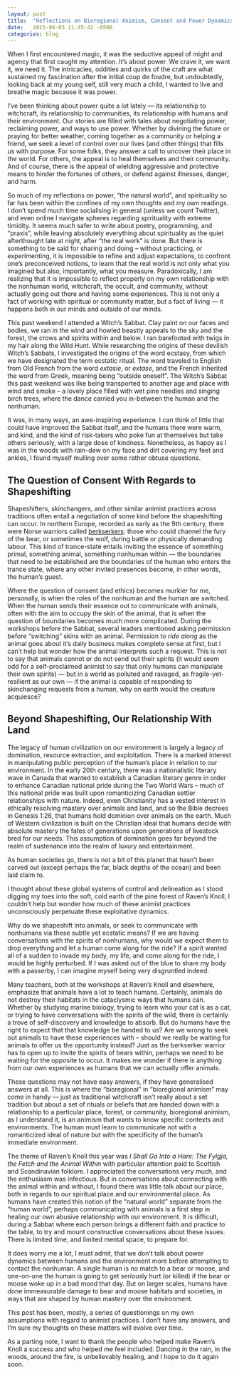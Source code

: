 ```yaml
---
layout: post
title:  "Reflections on Bioregional Animism, Consent and Power Dynamics (Raven’s Knoll 2015)"
date:   2015-06-05 11:45:42 -0500
categories: blog
---
```


When I first encountered magic, it was the seductive appeal of might and agency that first caught my attention. It’s about power. We crave it, we want it, we need it. The intricacies, oddities and quirks of the craft are what sustained my fascination after the initial coup de foudre, but undoubtedly, looking back at my young self, still very much a child, I wanted to live and breathe magic because it was power.

I’ve been thinking about power quite a lot lately — its relationship to witchcraft, its relationship to communities, its relationship with humans and their environment. Our stories are filled with tales about negotiating power, reclaiming power, and ways to use power. Whether by divining the future or praying for better weather, coming together as a community or helping a friend, we seek a level of control over our lives (and other things) that fills us with purpose. For some folks, they answer a call to uncover their place in the world. For others, the appeal is to heal themselves and their community. And of course, there is the appeal of wielding aggressive and protective means to hinder the fortunes of others, or defend against illnesses, danger, and harm.

So much of my reflections on power, “the natural world”, and spirituality so far has been within the confines of my own thoughts and my own readings. I don’t spend much time socialising in general (unless we count Twitter), and even online I navigate spheres regarding spirituality with extreme timidity. It seems much safer to write about poetry, programming, and “praxis”, while leaving absolutely everything about spirituality as the quiet afterthought late at night, after “the real work” is done. But there is something to be said for sharing and doing – without practicing, or experimenting, it is impossible to refine and adjust expectations, to confront one’s preconceived notions, to learn that the real world is not only what you imagined but also, importantly, what you measure. Paradoxically, I am realizing that it is impossible to reflect properly on my own relationship with the nonhuman world, witchcraft, the occult, and community, without actually going out there and having some experiences. This is not only a fact of working with spiritual or community matter, but a fact of living — it happens both in our minds and outside of our minds.

This past weekend I attended a Witch’s Sabbat. Clay paint on our faces and bodies, we ran in the wind and howled beastly appeals to the sky and the forest, the crows and spirits within and below. I ran barefooted with twigs in my hair along the Wild Hunt. While researching the origins of these devilish Witch’s Sabbats, I investigated the origins of the word ecstasy, from which we have designated the term ecstatic ritual. The word traveled to English from Old French from the word _extasie_, or _extase_, and the French inherited the word from Greek, meaning being “outside oneself”. The Witch’s Sabbat this past weekend was like being transported to another age and place with wind and smoke – a lovely place filled with wet pine needles and singing birch trees, where the dance carried you in-between the human and the nonhuman.

It was, in many ways, an awe-inspiring experience. I can think of little that could have improved the Sabbat itself, and the humans there were warm, and kind, and the kind of risk-takers who poke fun at themselves but take others seriously, with a large dose of kindness. Nonetheless, as happy as I was in the woods with rain-dew on my face and dirt covering my feet and ankles, I found myself mulling over some rather obtuse questions.

## The Question of Consent With Regards to Shapeshifting

Shapeshifters, skinchangers, and other similar animist practices across traditions often entail a negotiation of some kind before the shapeshifting can occur. In northern Europe, recorded as early as the 9th century, there were Norse warriors called [berkserkers](http://en.wikipedia.org/wiki/Berserker#Theories): those who could channel the fury of the bear, or sometimes the wolf, during battle or physically demanding labour. This kind of trance-state entails inviting the essence of something primal, something animal, something nonhuman within — the boundaries that need to be established are the boundaries of the human who enters the trance state, where any other invited presences become, in other words, the human’s guest.

Where the question of consent (and ethics) becomes murkier for me, personally, is when the roles of the nonhuman and the human are switched. When the human sends their essence out to communicate with animals, often with the aim to occupy the skin of the animal, that is when the question of boundaries becomes much more complicated. During the workshops before the Sabbat, several leaders mentioned asking permission before “switching” skins with an animal. Permission to _ride along_ as the animal goes about it’s daily business makes complete sense at first, but I can’t help but wonder how the animal interprets such a request. This is not to say that animals cannot or do not send out their spirits (it would seem odd for a self-proclaimed animist to say that only humans can manipulate their own spirits) — but in a world as polluted and ravaged, as fragile-yet-resilient as our own — if the animal is capable of responding to skinchanging requests from a human, why on earth would the creature acquiesce?

## Beyond Shapeshifting, Our Relationship With Land

The legacy of human civilization on our environment is largely a legacy of domination, resource extraction, and exploitation. There is a marked interest in manipulating public perception of the human’s place in relation to our environment. In the early 20th century, there was a nationalistic literary wave in Canada that wanted to establish a Canadian literary genre in order to enhance Canadian national pride during the Two World Wars – much of this national pride was built upon romanticizing Canadian settler relationships with nature. Indeed, even Christianity has a vested interest in ethically resolving mastery over animals and land, and so the Bible decrees in Genesis 1:26, that humans hold dominion over animals on the earth. Much of Western civilization is built on the Christian ideal that humans decide with absolute mastery the fates of generations upon generations of livestock bred for our needs. This assumption of domination goes far beyond the realm of sustenance into the realm of luxury and entertainment.

As human societies go, there is not a bit of this planet that hasn’t been carved out (except perhaps the far, black depths of the ocean) and been laid claim to.

I thought about these global systems of control and delineation as I stood digging my toes into the soft, cold earth of the pine forest of Raven’s Knoll, I couldn’t help but wonder how much of these animist practices unconsciously perpetuate these exploitative dynamics.

Why do we shapeshift into animals, or seek to communicate with nonhumans via these subtle yet ecstatic means? If we are having conversations with the spirits of nonhumans, why would we expect them to drop everything and let a human come along for the ride? If a spirit wanted all of a sudden to invade my body, my life, and come along for the ride, I would be highly perturbed. If I was asked out of the blue to share my body with a passerby, I can imagine myself being very disgruntled indeed.

Many teachers, both at the workshops at Raven’s Knoll and elsewhere, emphasize that animals have a lot to teach humans. Certainly, animals do not destroy their habitats in the cataclysmic ways that humans can. Whether by studying marine biology, trying to learn who your cat is as a cat, or trying to have conversations with the spirits of the wild, there is certainly a trove of self-discovery and knowledge to absorb. But do humans have the right to expect that that knowledge be handed to us? Are we wrong to seek out animals to have these experiences with – should we really be waiting for animals to offer us the opportunity instead? Just as the berkserker warrior has to open up to invite the spirits of bears within, perhaps we need to be waiting for the opposite to occur. It makes me wonder if there is anything from our own experiences as humans that we can actually offer animals.

These questions may not have easy answers, if they have generalised answers at all. This is where the “bioregional” in “bioregional animism” may come in handy — just as traditional witchcraft isn’t really about a set tradition but about a set of rituals or beliefs that are handed down with a relationship to a particular place, forest, or community, bioregional animism, as I understand it, is an animism that wants to know specific contexts and environments. The human must learn to communicate not with a romanticized ideal of nature but with the specificity of the human’s immediate environment.

The theme of Raven’s Knoll this year was _I Shall Go Into a Hare: The Fylgja, the Fetch and the Animal Within_ with particular attention paid to Scottish and Scandinavian folklore. I appreciated the conversations very much, and the enthusiasm was infectious. But in conversations about connecting with the animal within and without, I found there was little talk about our place, both in regards to our spiritual place and our environmental place. As humans have created this notion of the “natural world” separate from the “human world”, perhaps communicating with animals is a first step in healing our own abusive relationship with our environment. It is difficult, during a Sabbat where each person brings a different faith and practice to the table, to try and mount constructive conversations about these issues. There is limited time, and limited mental space, to prepare for.

It does worry me a lot, I must admit, that we don’t talk about power dynamics between humans and the environment more before attempting to contact the nonhuman. A single human is no match to a bear or moose, and one-on-one the human is going to get seriously hurt (or killed) if the bear or moose woke up in a bad mood that day. But on larger scales, humans have done immeasurable damage to bear and moose habitats and societies, in ways that are shaped by human mastery over the environment.

This post has been, mostly, a series of questionings on my own assumptions with regard to animist practices. I don’t have any answers, and I’m sure my thoughts on these matters will evolve over time.

As a parting note, I want to thank the people who helped make Raven’s Knoll a success and who helped me feel included. Dancing in the rain, in the woods, around the fire, is unbelievably healing, and I hope to do it again soon.